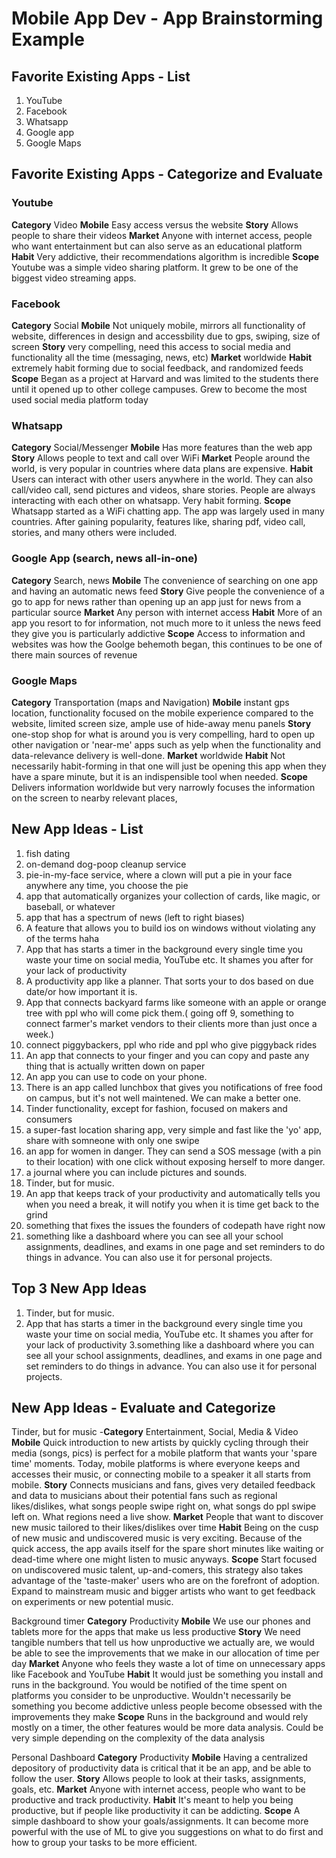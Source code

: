 Mobile App Dev - App Brainstorming Example
===

## Favorite Existing Apps - List
1. YouTube
2. Facebook
3. Whatsapp
4. Google app
5. Google Maps

## Favorite Existing Apps - Categorize and Evaluate

### Youtube
**Category** Video
**Mobile** Easy access versus the website
**Story** Allows people to share their videos
**Market** Anyone with internet access, people who want entertainment but can also serve as an educational platform 
**Habit** Very addictive, their recommendations algorithm is incredible
**Scope** Youtube was a simple video sharing platform. It grew to be one of the biggest video streaming apps. 

### Facebook
**Category** Social
**Mobile** Not uniquely mobile, mirrors all functionality of website, differences in design and accessbility due to gps, swiping, size of screen
**Story** very compelling, need this access to social media and functionality all the time (messaging, news, etc)
**Market** worldwide
**Habit** extremely habit forming due to social feedback, and randomized feeds
**Scope** Began as a project at Harvard and was limited to the students there until it opened up to other college campuses. Grew to become the most used social media platform today

### Whatsapp
**Category** Social/Messenger
**Mobile** Has more features than the web app
**Story** Allows people to text and call over WiFi
**Market** People around the world, is very popular in countries where data plans are expensive.
**Habit** Users can interact with other users  anywhere in the world. They can also call/video call, send pictures and videos, share stories. People are always interacting with each other on whatsapp. Very habit forming.
**Scope** Whatsapp started as a WiFi chatting app. The app was largely used in many countries. After gaining popularity, features like, sharing pdf, video call, stories, and many others were included.

### Google App (search, news all-in-one)
**Category** Search, news
**Mobile** The convenience of searching on one app and having an automatic news feed 
**Story** Give people the convenience of a go to app for news rather than opening up an app just for news from a particular source
**Market** Any person with internet access
**Habit** More of an app you resort to for information, not much more to it unless the news feed they give you is particularly addictive
**Scope** Access to information and websites was how the Goolge behemoth began, this continues to be one of there main sources of revenue

### Google Maps
**Category** Transportation (maps and Navigation)
**Mobile** instant gps location, functionality focused on the mobile experience compared to the website, limited screen size, ample use of hide-away menu panels
**Story** one-stop shop for what is around you is very compelling, hard to open up other navigation or 'near-me' apps such as yelp when the functionality and data-relevance delivery is well-done.
**Market** worldwide
**Habit** Not necessarily habit-forming in that one will just be opening this app when they have a spare minute, but it is an indispensible tool when needed.
**Scope** Delivers information worldwide but very narrowly focuses the information on the screen to nearby relevant places, 


## New App Ideas - List
1. fish dating
2. on-demand dog-poop cleanup service
3. pie-in-my-face service, where a clown will put a pie in your face anywhere any time, you choose the pie
4. app that automatically organizes your collection of cards, like magic, or baseball, or whatever
5. app that has a spectrum of news (left to right biases)
6. A feature that allows you to build ios on windows without violating any of the terms haha
7. App that has starts a timer in the background every single time you waste your time on social media, YouTube etc. It shames you after for your lack of productivity
8. A productivity app like a planner. That sorts your to dos based on due date/or how important it is.
9. App that connects backyard farms like someone with an  apple or orange tree with ppl who will come pick them.( going off 9, something to connect farmer's market vendors to their clients more than just once a week.)
10. connect piggybackers, ppl who ride and ppl who give piggyback rides
11. An app that connects to your finger and you can copy and paste any thing that is actually written down on paper
12. An app you can use to code on your phone.
13. There is an app called lunchbox that gives you notifications of free food on campus, but it's not well maintened. We can make a better one.
14. Tinder functionality, except for fashion, focused on makers and consumers
15. a super-fast location sharing app, very simple and fast like the 'yo' app, share with somneone with only one swipe
16. an app for women in danger. They can send a SOS message (with a pin to their location) with one click without exposing herself to more danger.
17. a journal where you can include pictures and sounds.
18. Tinder, but for music.
19. An app that keeps track of your productivity and automatically tells you when you need a break, it will notify you when it is time get back to the grind
20. something that fixes the issues the founders of codepath have right now 
21. something like a dashboard where you can see all your school assignments, deadlines, and exams in one page and set reminders to do things in advance. You can also use it for personal projects.

    
## Top 3 New App Ideas
1. Tinder, but for music.
2. App that has starts a timer in the background every single time you waste your time on social media, YouTube etc. It shames you after for your lack of productivity
3.something like a dashboard where you can see all your school assignments, deadlines, and exams in one page and set reminders to do things in advance. You can also use it for personal projects.

## New App Ideas - Evaluate and Categorize
Tinder, but for music
-**Category** Entertainment, Social, Media & Video
**Mobile** Quick introduction to new artists by quickly cycling through their media (songs, pics) is perfect for a mobile platform that wants your 'spare time' moments. Today, mobile platforms is where everyone keeps and accesses their music, or connecting mobile to a speaker it all starts from mobile.
**Story** Connects musicians and fans, gives very detailed feedback and data to musicians about their potential fans such as regional likes/dislikes, what songs people swipe right on, what songs do ppl swipe left on. What regions need a live show.
**Market**  People that want to discover new music tailored to their likes/dislikes over time
**Habit** Being on the cusp of new music and undiscovered music is very exciting. Because of the quick access, the app avails itself for the spare short minutes like waiting or dead-time where one might listen to music anyways.
**Scope** Start focused on undiscovered music talent, up-and-comers, this strategy also takes advantage of the 'taste-maker' users who are on the forefront of adoption.  Expand to mainstream music and bigger artists who want to get feedback on experiments or new potential music.

Background timer
**Category** Productivity
**Mobile** We use our phones and tablets more for the apps that make us less productive
**Story** We need tangible numbers that tell us how unproductive we actually are, we would be able to see the improvements that we make in our allocation of time per day
**Market**  Anyone who feels they waste a lot of time on unnecessary apps like Facebook and YouTube
**Habit** It would just be something you install and runs in the background. You would be notified of the time spent on platforms you consider to be unproductive. Wouldn't necessarily be something you become addictive unless people become obsessed with the improvements they make
**Scope**  Runs in the background and would rely mostly on a timer, the other features would be more data analysis. Could be very simple depending on the complexity of the data analysis

Personal Dashboard
**Category** Productivity
**Mobile** Having a centralized depository of productivity data is critical that it be an app, and be able to follow the user.
**Story** Allows people to look at their tasks, assignments, goals, etc.
**Market** Anyone with internet access, people who want to be productive and track productivity.
**Habit** It's meant to help you being productive, but if people like productivity it can be addicting.
**Scope** A simple dashboard to show your goals/assignments. It can become more powerful with the use of ML to give you suggestions on what to do first and how to group your tasks to be more efficient.
